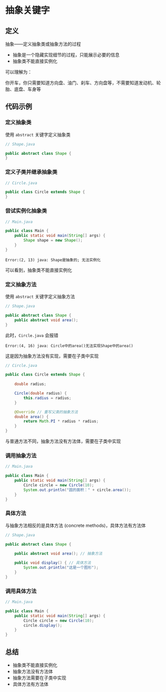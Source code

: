 # 抽象关键字

## 定义

抽象——定义抽象类或抽象方法的过程

- 抽象是一个隐藏实现细节的过程，只能展示必要的信息
- 抽象类不能直接实例化

可以理解为：

你开车，你只需要知道方向盘、油门、刹车、方向盘等，不需要知道发动机、轮胎、底盘、车身等

## 代码示例

### 定义抽象类

使用 `abstract` 关键字定义抽象类

```java
// Shape.java

public abstract class Shape {
}
```

### 定义子类并继承抽象类

```java
// Circle.java

public class Circle extends Shape {
}
```

### 尝试实例化抽象类

```java
// Main.java

public class Main {
    public static void main(String[] args) {
        Shape shape = new Shape();
    }
}
```

```
Error:(2, 13) java: Shape是抽象的; 无法实例化
```

可以看到，抽象类不能直接实例化

### 定义抽象方法

使用 `abstract` 关键字定义抽象方法

```java
// Shape.java

public abstract class Shape {
    public abstract void area();
}
```

此时，`Circle.java` 会报错

```
Error:(4, 16) java: Circle中的area()无法实现Shape中的area()
```

这是因为抽象方法没有实现，需要在子类中实现

```java
// Circle.java

public class Circle extends Shape {
    
    double radius;

    Circle(double radius) {
        this.radius = radius;
    }

    @Override // 重写父类的抽象方法
    double area() {
        return Math.PI * radius * radius;
    }
}
```

与普通方法不同，抽象方法没有方法体，需要在子类中实现

### 调用抽象方法

```java
// Main.java

public class Main {
    public static void main(String[] args) {
        Circle circle = new Circle(10);
        System.out.println("圆的面积：" + circle.area());
    }
}
```

### 具体方法

与抽象方法相反的是具体方法 (concrete methods)，具体方法有方法体

```java
// Shape.java

public abstract class Shape {
    
    public abstract void area(); // 抽象方法

    public void display() { // 具体方法
        System.out.println("这是一个图形");
    }
}
```

### 调用具体方法

```java
// Main.java

public class Main {
    public static void main(String[] args) {
        Circle circle = new Circle(10);
        circle.display();
    }
}
```

## 总结

- 抽象类不能直接实例化
- 抽象方法没有方法体
- 抽象方法需要在子类中实现
- 具体方法有方法体
